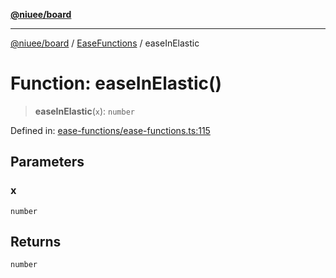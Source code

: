 [**@niuee/board**](../../../README.md)

***

[@niuee/board](../../../globals.md) / [EaseFunctions](../README.md) / easeInElastic

# Function: easeInElastic()

> **easeInElastic**(`x`): `number`

Defined in: [ease-functions/ease-functions.ts:115](https://github.com/niuee/board/blob/e6c1edcccf6525a0cc9088782c7c4653e837f533/src/ease-functions/ease-functions.ts#L115)

## Parameters

### x

`number`

## Returns

`number`
